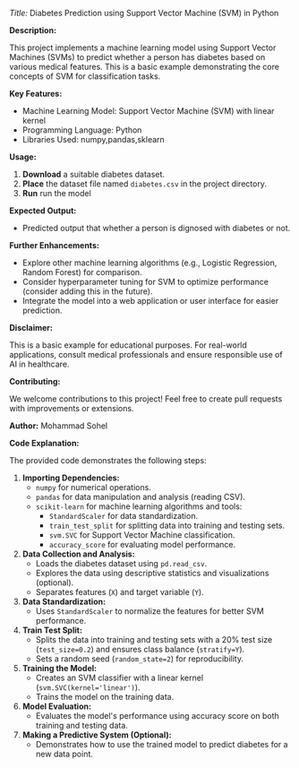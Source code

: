 *Title:* Diabetes Prediction using Support Vector Machine (SVM) in Python

**Description:**

This project implements a machine learning model using Support Vector Machines (SVMs) to predict whether a person has diabetes based on various medical features. This is a basic example demonstrating the core concepts of SVM for classification tasks.

**Key Features:**

* Machine Learning Model: Support Vector Machine (SVM) with linear kernel
* Programming Language: Python
* Libraries Used: numpy,pandas,sklearn

**Usage:**

1. **Download** a suitable diabetes dataset.
2. **Place** the dataset file named `diabetes.csv` in the project directory.
3. **Run** run the model

**Expected Output:**

* Predicted output that whether a person is dignosed with diabetes or not.

**Further Enhancements:**

* Explore other machine learning algorithms (e.g., Logistic Regression, Random Forest) for comparison.
* Consider hyperparameter tuning for SVM to optimize performance (consider adding this in the future).
* Integrate the model into a web application or user interface for easier prediction.

**Disclaimer:**

This is a basic example for educational purposes. For real-world applications, consult medical professionals and ensure responsible use of AI in healthcare.

**Contributing:**

We welcome contributions to this project! Feel free to create pull requests with improvements or extensions.

**Author:**
Mohammad Sohel

**Code Explanation:**

The provided code demonstrates the following steps:

1. **Importing Dependencies:**
   - `numpy` for numerical operations.
   - `pandas` for data manipulation and analysis (reading CSV).
   - `scikit-learn` for machine learning algorithms and tools:
      - `StandardScaler` for data standardization.
      - `train_test_split` for splitting data into training and testing sets.
      - `svm.SVC` for Support Vector Machine classification.
      - `accuracy_score` for evaluating model performance.
2. **Data Collection and Analysis:**
   - Loads the diabetes dataset using `pd.read_csv`.
   - Explores the data using descriptive statistics and visualizations (optional).
   - Separates features (`X`) and target variable (`Y`).
3. **Data Standardization:**
   - Uses `StandardScaler` to normalize the features for better SVM performance.
4. **Train Test Split:**
   - Splits the data into training and testing sets with a 20% test size (`test_size=0.2`) and ensures class balance (`stratify=Y`).
   - Sets a random seed (`random_state=2`) for reproducibility.
5. **Training the Model:**
   - Creates an SVM classifier with a linear kernel (`svm.SVC(kernel='linear')`).
   - Trains the model on the training data.
6. **Model Evaluation:**
   - Evaluates the model's performance using accuracy score on both training and testing data.
7. **Making a Predictive System (Optional):**
   - Demonstrates how to use the trained model to predict diabetes for a new data point.
